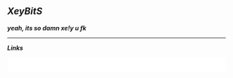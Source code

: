 ## ***XeyBitS***
***yeah, its so damn xe!y u fk***

----

***Links***


<div>
  <img width="max" src="assets/flow.svg">
</div>
